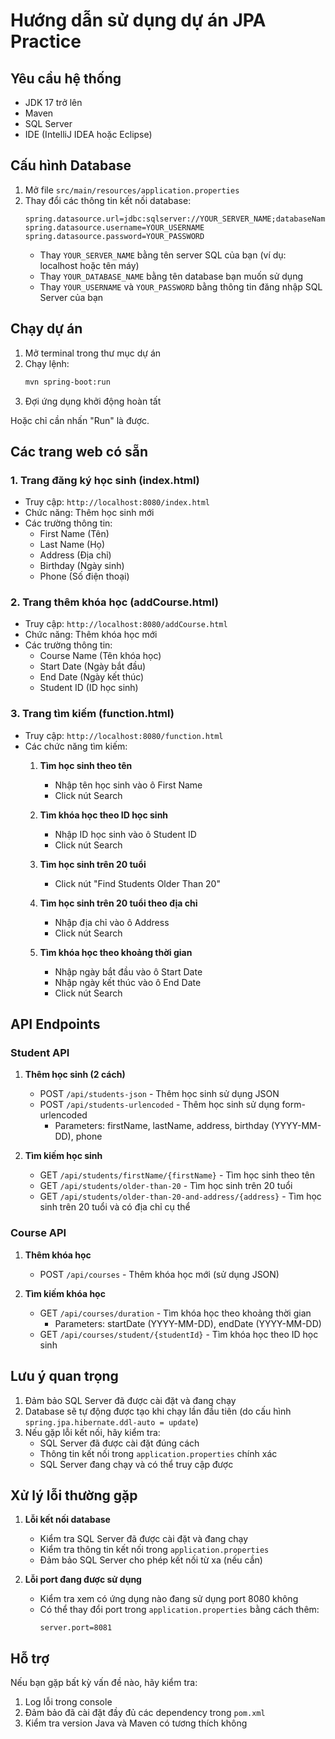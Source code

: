 # Hướng dẫn sử dụng dự án JPA Practice

## Yêu cầu hệ thống
- JDK 17 trở lên
- Maven
- SQL Server
- IDE (IntelliJ IDEA hoặc Eclipse)

## Cấu hình Database
1. Mở file `src/main/resources/application.properties`
2. Thay đổi các thông tin kết nối database:
   ```properties
   spring.datasource.url=jdbc:sqlserver://YOUR_SERVER_NAME;databaseName=YOUR_DATABASE_NAME;encrypt=true;trustServerCertificate=true
   spring.datasource.username=YOUR_USERNAME
   spring.datasource.password=YOUR_PASSWORD
   ```
   - Thay `YOUR_SERVER_NAME` bằng tên server SQL của bạn (ví dụ: localhost hoặc tên máy)
   - Thay `YOUR_DATABASE_NAME` bằng tên database bạn muốn sử dụng
   - Thay `YOUR_USERNAME` và `YOUR_PASSWORD` bằng thông tin đăng nhập SQL Server của bạn

## Chạy dự án
1. Mở terminal trong thư mục dự án
2. Chạy lệnh:
   ```bash
   mvn spring-boot:run
   ```
3. Đợi ứng dụng khởi động hoàn tất

Hoặc chỉ cần nhấn "Run" là được.

## Các trang web có sẵn

### 1. Trang đăng ký học sinh (index.html)
- Truy cập: `http://localhost:8080/index.html`
- Chức năng: Thêm học sinh mới
- Các trường thông tin:
  - First Name (Tên)
  - Last Name (Họ)
  - Address (Địa chỉ)
  - Birthday (Ngày sinh)
  - Phone (Số điện thoại)

### 2. Trang thêm khóa học (addCourse.html)
- Truy cập: `http://localhost:8080/addCourse.html`
- Chức năng: Thêm khóa học mới
- Các trường thông tin:
  - Course Name (Tên khóa học)
  - Start Date (Ngày bắt đầu)
  - End Date (Ngày kết thúc)
  - Student ID (ID học sinh)

### 3. Trang tìm kiếm (function.html)
- Truy cập: `http://localhost:8080/function.html`
- Các chức năng tìm kiếm:
  1. **Tìm học sinh theo tên**
     - Nhập tên học sinh vào ô First Name
     - Click nút Search

  2. **Tìm khóa học theo ID học sinh**
     - Nhập ID học sinh vào ô Student ID
     - Click nút Search

  3. **Tìm học sinh trên 20 tuổi**
     - Click nút "Find Students Older Than 20"

  4. **Tìm học sinh trên 20 tuổi theo địa chỉ**
     - Nhập địa chỉ vào ô Address
     - Click nút Search

  5. **Tìm khóa học theo khoảng thời gian**
     - Nhập ngày bắt đầu vào ô Start Date
     - Nhập ngày kết thúc vào ô End Date
     - Click nút Search

## API Endpoints

### Student API
1. **Thêm học sinh (2 cách)**
   - POST `/api/students-json` - Thêm học sinh sử dụng JSON
   - POST `/api/students-urlencoded` - Thêm học sinh sử dụng form-urlencoded
     - Parameters: firstName, lastName, address, birthday (YYYY-MM-DD), phone

2. **Tìm kiếm học sinh**
   - GET `/api/students/firstName/{firstName}` - Tìm học sinh theo tên
   - GET `/api/students/older-than-20` - Tìm học sinh trên 20 tuổi
   - GET `/api/students/older-than-20-and-address/{address}` - Tìm học sinh trên 20 tuổi và có địa chỉ cụ thể

### Course API
1. **Thêm khóa học**
   - POST `/api/courses` - Thêm khóa học mới (sử dụng JSON)

2. **Tìm kiếm khóa học**
   - GET `/api/courses/duration` - Tìm khóa học theo khoảng thời gian
     - Parameters: startDate (YYYY-MM-DD), endDate (YYYY-MM-DD)
   - GET `/api/courses/student/{studentId}` - Tìm khóa học theo ID học sinh

## Lưu ý quan trọng
1. Đảm bảo SQL Server đã được cài đặt và đang chạy
2. Database sẽ tự động được tạo khi chạy lần đầu tiên (do cấu hình `spring.jpa.hibernate.ddl-auto = update`)
3. Nếu gặp lỗi kết nối, hãy kiểm tra:
   - SQL Server đã được cài đặt đúng cách
   - Thông tin kết nối trong `application.properties` chính xác
   - SQL Server đang chạy và có thể truy cập được

## Xử lý lỗi thường gặp
1. **Lỗi kết nối database**
   - Kiểm tra SQL Server đã được cài đặt và đang chạy
   - Kiểm tra thông tin kết nối trong `application.properties`
   - Đảm bảo SQL Server cho phép kết nối từ xa (nếu cần)

2. **Lỗi port đang được sử dụng**
   - Kiểm tra xem có ứng dụng nào đang sử dụng port 8080 không
   - Có thể thay đổi port trong `application.properties` bằng cách thêm:
     ```properties
     server.port=8081
     ```

## Hỗ trợ
Nếu bạn gặp bất kỳ vấn đề nào, hãy kiểm tra:
1. Log lỗi trong console
2. Đảm bảo đã cài đặt đầy đủ các dependency trong `pom.xml`
3. Kiểm tra version Java và Maven có tương thích không

